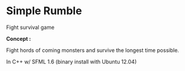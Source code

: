 Simple Rumble
============

Fight survival game

**Concept :**

Fight hords of coming monsters and survive the longest time possible.

In C++ w/ SFML 1.6 (binary install with Ubuntu 12.04)

